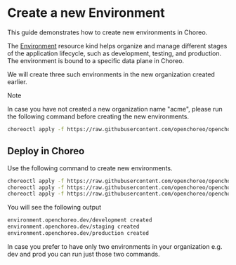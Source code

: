 # Create a new Environment
This guide demonstrates how to create new environments in Choreo. 

The [Environment](../../../docs/resource-kind-reference-guide.md#environment) resource kind helps organize and manage different stages of the application lifecycle, such as development, testing, and production. The environment is bound to a specific data plane in Choreo. 

We will create three such environments in the new organization created earlier.

> [!Note] 
> In case you have not created a new organization name "acme", please run the following command before creating the new environments.

```bash
choreoctl apply -f https://raw.githubusercontent.com/openchoreo/openchoreo/main/samples/configuring-choreo/create-new-organization/organization.yaml
```

## Deploy in Choreo
Use the following command to create new environments.

```bash
choreoctl apply -f https://raw.githubusercontent.com/openchoreo/openchoreo/main/samples/configuring-choreo/create-new-environments/development-environment.yaml
choreoctl apply -f https://raw.githubusercontent.com/openchoreo/openchoreo/main/samples/configuring-choreo/create-new-environments/staging-environment.yaml
choreoctl apply -f https://raw.githubusercontent.com/openchoreo/openchoreo/main/samples/configuring-choreo/create-new-environments/production-environment.yaml
``` 

You will see the following output

```bash
environment.openchoreo.dev/development created
environment.openchoreo.dev/staging created
environment.openchoreo.dev/production created
```

In case you prefer to have only two environments in your organization e.g. dev and prod you can run just those two commands.
